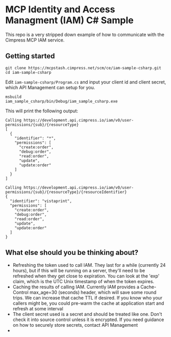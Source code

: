 # MCP Identity and Access Managment (IAM) C# Sample

This repo is a very stripped down example of how to communicate with the Cimpress
MCP IAM service.

## Getting started

    git clone https://mcpstash.cimpress.net/scm/ce/iam-sample-csharp.git
    cd iam-sample-csharp

Edit `iam-sample-csharp/Program.cs` and input your client id and client secret,
which API Management can setup for you.

    msbuild
    iam_sample_csharp/bin/Debug/iam_sample_csharp.exe

This will print the following output:

```
Calling https://development.api.cimpress.io/iam/v0/user-permissions/{sub}/{resourceType}
[
  {
    "identifier": "*",
    "permissions": [
      "create:order",
      "debug:order",
      "read:order",
      "update",
      "update:order"
    ]
  }
]

Calling https://development.api.cimpress.io/iam/v0/user-permissions/{sub}/{resourceType}/{resourceIdentifier}
{
  "identifier": "vistaprint",
  "permissions": [
    "create:order",
    "debug:order",
    "read:order",
    "update",
    "update:order"
  ]
}
```

## What else should you be thinking about?

* Refreshing the token used to call IAM. They last for a while (currently 24 hours), but if this will be running on a server, they'll need to be refreshed when they get close to expiration. You can look at the 'exp' claim, which is
the UTC Unix timestamp of when the token expires.
* Caching the results of calling IAM. Currently IAM provides a Cache-Control max_age=30 (seconds) header, which
will save some round trips. We can increase that cache TTL if desired. If you know who your callers might be, you
could pre-warm the cache at application start and refresh at some interval
* The client secret used is a secret and should be treated like one. Don't check it into source control unless it
is encrypted. If you need guidance on how to securely store secrets, contact API Management
*
